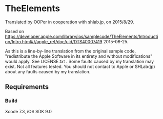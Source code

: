# TheElements

Translated by OOPer in cooperation with shlab.jp, on 2015/8/29.

Based on
<https://developer.apple.com/library/ios/samplecode/TheElements/Introduction/Intro.html#//apple_ref/doc/uid/DTS40007419>
2015-08-25.

As this is a line-by-line translation from the original sample code, "redistribute the Apple Software in its entirety and without modifications" would apply. See LICENSE.txt .
Some faults caused by my translation may exist. Not all features tested.
You should not contact to Apple or SHLab(jp) about any faults caused by my translation.

## Requirements

### Build

Xcode 7.3, iOS SDK 9.0
